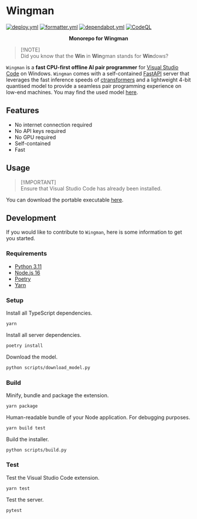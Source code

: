 # Wingman

[![deploy.yml](https://github.com/winstxnhdw/Wingman/actions/workflows/deploy.yml/badge.svg)](https://github.com/winstxnhdw/Wingman/actions/workflows/deploy.yml)
[![formatter.yml](https://github.com/winstxnhdw/Wingman/actions/workflows/formatter.yml/badge.svg)](https://github.com/winstxnhdw/Wingman/actions/workflows/formatter.yml)
[![dependabot.yml](https://github.com/winstxnhdw/Wingman/actions/workflows/dependabot.yml/badge.svg)](https://github.com/winstxnhdw/Wingman/actions/workflows/dependabot.yml)
[![CodeQL](https://github.com/winstxnhdw/Wingman/actions/workflows/github-code-scanning/codeql/badge.svg)](https://github.com/winstxnhdw/Wingman/actions/workflows/github-code-scanning/codeql)

<p align="center"><b>Monorepo for Wingman</b></p>

> [!NOTE]\
> Did you know that the **Win** in **Win**gman stands for **Win**dows?

`Wingman` is a **fast CPU-first offline AI pair programmer** for [Visual Studio Code](https://code.visualstudio.com/) on Windows. `Wingman` comes with a self-contained [FastAPI](https://fastapi.tiangolo.com/) server that leverages the fast inference speeds of [ctransformers](https://github.com/marella/ctransformers) and a lightweight 4-bit quantised model to provide a seamless pair programming experience on low-end machines. You may find the used model [here](https://huggingface.co/winstxnhdw/Replit-v2-CodeInstruct-3B-ggml-4bit).

## Features

- No internet connection required
- No API keys required
- No GPU required
- Self-contained
- Fast

## Usage

> [!IMPORTANT]\
> Ensure that Visual Studio Code has already been installed.

You can download the portable executable [here](https://github.com/winstxnhdw/Wingman/releases/tag/latest).

## Development

If you would like to contribute to `Wingman`, here is some information to get you started.

### Requirements

- [Python 3.11](https://www.python.org/downloads/release/python-3110/)
- [Node.js 16](https://nodejs.org/ja/blog/release/v16.16.0)
- [Poetry](https://python-poetry.org/)
- [Yarn](https://yarnpkg.com/)

### Setup

Install all TypeScript dependencies.

```bash
yarn
```

Install all server dependencies.

```bash
poetry install
```

Download the model.

```bash
python scripts/download_model.py
```

### Build

Minify, bundle and package the extension.

```bash
yarn package
```

Human-readable bundle of your Node application. For debugging purposes.

```bash
yarn build test
```

Build the installer.

```bash
python scripts/build.py
```

### Test

Test the Visual Studio Code extension.

```bash
yarn test
```

Test the server.

```bash
pytest
```
